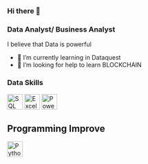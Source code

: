 ### Hi there 👋

<!--
**DaniOchoaA/DaniOchoaA** is a ✨ _special_ ✨ repository because its `README.md` (this file) appears on your GitHub profile.

Here are some ideas to get you started:

- 🔭 I’m currently working on ...
- 🌱 I’m currently learning ...
- 👯 I’m looking to collaborate on ...
- 🤔 I’m looking for help with ...
- 💬 Ask me about ...
- 📫 How to reach me: ...
- 😄 Pronouns: ...
- ⚡ Fun fact: ...
-->
### Data Analyst/ Business  Analyst
I believe that Data is powerful

- 🌱 I’m currently learning in Dataquest
- 🤔 I’m looking for help to learn BLOCKCHAIN 

### Data Skills
<p align="left">
 <a href="https://www.sqlite.org/index.html" target="_blank" rel="noreferrer"><img src="https://cdn-icons-png.flaticon.com/512/2772/2772128.png" width="36" height="36" alt="SQL" title="SQL"></a>
 <a href="https://www.microsoft.com/en-us/microsoft-365/excel" target="_blank" rel="noreferrer"><img src="https://www.svgrepo.com/show/373589/excel.svg" width="36" height="36" alt="Excel" title="Excel"></a>
 <a href="https://powerbi.microsoft.com/en-us/" target="_blank" rel="noreferrer"><img src="https://raw.githubusercontent.com/microsoft/PowerBI-Icons/b76704a375ae550a08e627ab148945e6eee3d0d6/SVG/Power-BI.svg" width="36" height="36" alt="PowerBi" title="Power BI"></a>
</p>

## Programming Improve
<p align="left">
 <a href="https://docs.python.org/3/" target="_blank" rel="noreferrer"><img src="https://www.svgrepo.com/show/354238/python.svg" width="36" height="36" alt="Python" title="Python"></a>
</p>
